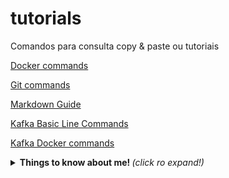 # tutorials
Comandos para consulta copy &amp; paste ou tutoriais



[Docker commands](https://github.com/jrmreis/tutorials/blob/main/DockerBasic.md)

[Git commands](https://github.com/jrmreis/tutorials/blob/main/GIT_commands.md)

[Markdown Guide](https://www.markdownguide.org/cheat-sheet/)

[Kafka Basic Line Commands](https://github.com/jrmreis/tutorials/blob/main/BasicKafka.md)

[Kafka Docker commands](https://github.com/jrmreis/tutorials/blob/main/KafkaDocker.md)



<details>
  <summary> <b> Things to know about me! </b> <i>(click ro expand!)</i>  </summary>
  <br>
  
[Docker commands](https://github.com/jrmreis/tutorials/blob/main/DockerBasic.md)

</details>

